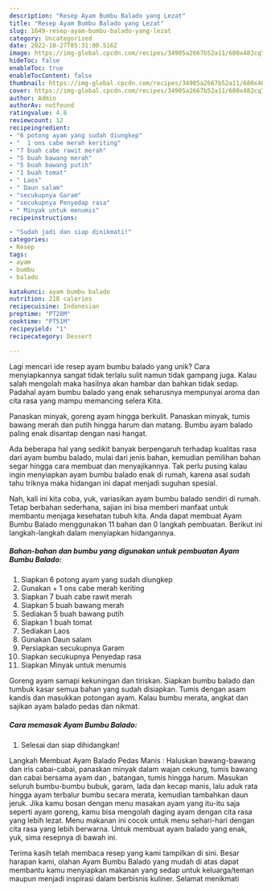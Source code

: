 ```yaml
---
description: "Resep Ayam Bumbu Balado yang Lezat"
title: "Resep Ayam Bumbu Balado yang Lezat"
slug: 1649-resep-ayam-bumbu-balado-yang-lezat
category: Uncategorized
date: 2022-10-27T05:31:00.516Z
image: https://img-global.cpcdn.com/recipes/34905a2667b52a11/680x482cq70/ayam-bumbu-balado-foto-resep-utama.jpg
hideToc: false
enableToc: true
enableTocContent: false
thumbnail: https://img-global.cpcdn.com/recipes/34905a2667b52a11/680x482cq70/ayam-bumbu-balado-foto-resep-utama.jpg
cover: https://img-global.cpcdn.com/recipes/34905a2667b52a11/680x482cq70/ayam-bumbu-balado-foto-resep-utama.jpg
author: Admin
authorAv: notfound
ratingvalue: 4.8
reviewcount: 12
recipeingredient:
- "6 potong ayam yang sudah diungkep"
- "  1 ons cabe merah keriting"
- "7 buah cabe rawit merah"
- "5 buah bawang merah"
- "5 buah bawang putih"
- "1 buah tomat"
- " Laos"
- " Daun salam"
- "secukupnya Garam"
- "secukupnya Penyedap rasa"
- " Minyak untuk menumis"
recipeinstructions:

- "Sudah jadi dan siap dinikmati!"
categories:
- Resep
tags:
- ayam
- bumbu
- balado

katakunci: ayam bumbu balado 
nutrition: 218 calories
recipecuisine: Indonesian
preptime: "PT28M"
cooktime: "PT51M"
recipeyield: "1"
recipecategory: Dessert

---
```





Lagi mencari ide resep ayam bumbu balado yang unik? Cara menyiapkannya sangat tidak terlalu sulit namun tidak gampang juga. Kalau salah mengolah maka hasilnya akan hambar dan bahkan tidak sedap. Padahal ayam bumbu balado yang enak seharusnya mempunyai aroma dan cita rasa yang mampu memancing selera Kita.





Panaskan minyak, goreng ayam hingga berkulit. Panaskan minyak, tumis bawang merah dan putih hingga harum dan matang. Bumbu ayam balado paling enak disantap dengan nasi hangat.

Ada beberapa hal yang sedikit banyak berpengaruh terhadap kualitas rasa dari ayam bumbu balado, mulai dari jenis bahan, kemudian pemilihan bahan segar hingga cara membuat dan menyajikannya. Tak perlu pusing kalau ingin menyiapkan ayam bumbu balado enak di rumah, karena asal sudah tahu triknya maka hidangan ini dapat menjadi suguhan spesial.






Nah, kali ini kita coba, yuk, variasikan ayam bumbu balado sendiri di rumah. Tetap berbahan sederhana, sajian ini bisa memberi manfaat untuk membantu menjaga kesehatan tubuh kita. Anda dapat membuat Ayam Bumbu Balado menggunakan 11 bahan dan 0 langkah pembuatan. Berikut ini langkah-langkah dalam menyiapkan hidangannya.

<!--inarticleads1-->

##### Bahan-bahan dan bumbu yang digunakan untuk pembuatan Ayam Bumbu Balado:

1. Siapkan 6 potong ayam yang sudah diungkep
1. Gunakan  + 1 ons cabe merah keriting
1. Siapkan 7 buah cabe rawit merah
1. Siapkan 5 buah bawang merah
1. Sediakan 5 buah bawang putih
1. Siapkan 1 buah tomat
1. Sediakan  Laos
1. Gunakan  Daun salam
1. Persiapkan secukupnya Garam
1. Siapkan secukupnya Penyedap rasa
1. Siapkan  Minyak untuk menumis


Goreng ayam samapi kekuningan dan tiriskan. Siapkan bumbu balado dan tumbuk kasar semua bahan yang sudah disiapkan. Tumis dengan asam kandis dan masukkan potongan ayam. Kalau bumbu merata, angkat dan sajikan ayam balado pedas dan nikmat. 

<!--inarticleads2-->

##### Cara memasak Ayam Bumbu Balado:


1. Selesai dan siap dihidangkan!

Langkah Membuat Ayam Balado Pedas Manis : Haluskan bawang-bawang dan iris cabai-cabai, panaskan minyak dalam wajan cekung, tumis bawang dan cabai bersama ayam dan , batangan, tumis hingga harum. Masukan seluruh bumbu-bumbu bubuk, garam, lada dan kecap manis, lalu aduk rata hingga ayam terbalur bumbu secara merata, kemudian tambahkan daun jeruk. Jika kamu bosan dengan menu masakan ayam yang itu-itu saja seperti ayam goreng, kamu bisa mengolah daging ayam dengan cita rasa yang lebih lezat. Menu makanan ini cocok untuk menu sehari-hari dengan cita rasa yang lebih berwarna. Untuk membuat ayam balado yang enak, yuk, sima resepnya di bawah ini. 

Terima kasih telah membaca resep yang kami tampilkan di sini. Besar harapan kami, olahan Ayam Bumbu Balado yang mudah di atas dapat membantu kamu menyiapkan makanan yang sedap untuk keluarga/teman maupun menjadi inspirasi dalam berbisnis kuliner. Selamat menikmati
